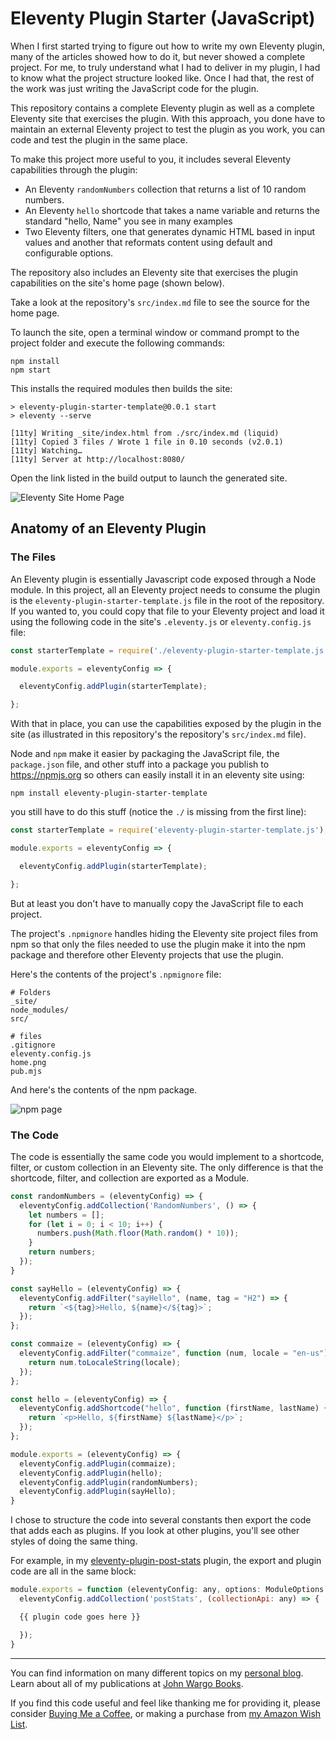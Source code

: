 # Eleventy Plugin Starter (JavaScript)

When I first started trying to figure out how to write my own Eleventy plugin, many of the articles showed how to do it, but never showed a complete project. For me, to truly understand what I had to deliver in my plugin, I had to know what the project structure looked like. Once I had that, the rest of the work was just writing the JavaScript code for the plugin. 

This repository contains a complete Eleventy plugin as well as a complete Eleventy site that exercises the plugin. With this approach, you done have to maintain an external Eleventy project to test the plugin as you work, you can code and test the plugin in the same place.

To make this project more useful to you, it includes several Eleventy capabilities through the plugin:

* An Eleventy `randomNumbers` collection that returns a list of 10 random numbers.
* An Eleventy `hello` shortcode that takes a name variable and returns the standard "hello, Name" you see in many examples
* Two Eleventy filters, one that generates dynamic HTML based in input values and another that reformats content using default and configurable options.

The repository also includes an Eleventy site that exercises the plugin capabilities on the site's home page (shown below).

Take a look at the repository's `src/index.md` file to see the source for the home page.

To launch the site, open a terminal window or command prompt to the project folder and execute the following commands:

```shell
npm install
npm start
```

This installs the required modules then builds the site:

```text
> eleventy-plugin-starter-template@0.0.1 start
> eleventy --serve

[11ty] Writing _site/index.html from ./src/index.md (liquid)
[11ty] Copied 3 files / Wrote 1 file in 0.10 seconds (v2.0.1)
[11ty] Watching…
[11ty] Server at http://localhost:8080/
```

Open the link listed in the build output to launch the generated site.

![Eleventy Site Home Page](home.png)

## Anatomy of an Eleventy Plugin

### The Files

An Eleventy plugin is essentially Javascript code exposed through a Node module. In this project, all an Eleventy project needs to consume the plugin is the `eleventy-plugin-starter-template.js` file in the root of the repository. If you wanted to, you could copy that file to your Eleventy project and load it using the following code in the site's `.eleventy.js` or `eleventy.config.js` file:

```js
const starterTemplate = require('./eleventy-plugin-starter-template.js');

module.exports = eleventyConfig => {

  eleventyConfig.addPlugin(starterTemplate);

};
```

With that in place, you can use the capabilities exposed by the plugin in the site (as illustrated in this repository's the repository's `src/index.md` file).

Node and `npm` make it easier by packaging the JavaScript file, the `package.json` file, and other stuff into a package you publish to https://npmjs.org so others can easily install it in an eleventy site using:

```shell
npm install eleventy-plugin-starter-template
```

you still have to do this stuff (notice the `./` is missing from the first line):

```js
const starterTemplate = require('eleventy-plugin-starter-template.js');

module.exports = eleventyConfig => {

  eleventyConfig.addPlugin(starterTemplate);

};
```

But at least you don't have to manually copy the JavaScript file to each project.

The project's `.npmignore` handles hiding the Eleventy site project files from npm so that only the files needed to use the plugin make it into the npm package and therefore other Eleventy projects that use the plugin. 

Here's the contents of the project's `.npmignore` file:

```text
# Folders
_site/
node_modules/
src/

# files
.gitignore
eleventy.config.js
home.png
pub.mjs
```

And here's the contents of the npm package.

![npm page](npm.png)

### The Code

The code is essentially the same code you would implement to a shortcode, filter, or custom collection in an Eleventy site. The only difference is that the shortcode, filter, and collection are exported as a Module.

```js
const randomNumbers = (eleventyConfig) => {
  eleventyConfig.addCollection('RandomNumbers', () => {
    let numbers = [];
    for (let i = 0; i < 10; i++) {
      numbers.push(Math.floor(Math.random() * 10));
    }
    return numbers;
  });
}

const sayHello = (eleventyConfig) => {
  eleventyConfig.addFilter("sayHello", (name, tag = "H2") => {
    return `<${tag}>Hello, ${name}</${tag}>`;
  });
};

const commaize = (eleventyConfig) => {
  eleventyConfig.addFilter("commaize", function (num, locale = "en-us") {
    return num.toLocaleString(locale);
  });
};

const hello = (eleventyConfig) => {
  eleventyConfig.addShortcode("hello", function (firstName, lastName) {
    return `<p>Hello, ${firstName} ${lastName}</p>`;
  });
};

module.exports = (eleventyConfig) => {
  eleventyConfig.addPlugin(commaize);
  eleventyConfig.addPlugin(hello);
  eleventyConfig.addPlugin(randomNumbers);
  eleventyConfig.addPlugin(sayHello);
}
```

I chose to structure the code into several constants then export the code that adds each as plugins. If you look at other plugins, you'll see other styles of doing the same thing. 

For example, in my [eleventy-plugin-post-stats](https://github.com/johnwargo/eleventy-plugin-post-stats) plugin, the export and plugin code are all in the same block:

```js
module.exports = function (eleventyConfig: any, options: ModuleOptions = {}) {
  eleventyConfig.addCollection('postStats', (collectionApi: any) => {

  {{ plugin code goes here }} 

  });
}
```

***

You can find information on many different topics on my [personal blog](http://www.johnwargo.com). Learn about all of my publications at [John Wargo Books](http://www.johnwargobooks.com).

If you find this code useful and feel like thanking me for providing it, please consider <a href="https://www.buymeacoffee.com/johnwargo" target="_blank">Buying Me a Coffee</a>, or making a purchase from [my Amazon Wish List](https://amzn.com/w/1WI6AAUKPT5P9).
